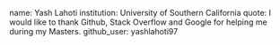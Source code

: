 name: Yash Lahoti
institution: University of Southern California
quote: I would like to thank Github, Stack Overflow and Google for helping me during my Masters.
github_user: yashlahoti97
